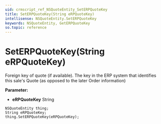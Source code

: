 ```yaml
---
uid: crmscript_ref_NSQuoteEntity_SetERPQuoteKey
title: SetERPQuoteKey(String eRPQuoteKey)
intellisense: NSQuoteEntity.SetERPQuoteKey
keywords: NSQuoteEntity, GetERPQuoteKey
so.topic: reference
---
```


# SetERPQuoteKey(String eRPQuoteKey)

Foreign key of quote (if available). The key in the ERP system that identifies this sale's Quote (as opposed to the later Order information)

**Parameter:** 
* **eRPQuoteKey** String

```crmscript
NSQuoteEntity thing;
String eRPQuoteKey;
thing.SetERPQuoteKey(eRPQuoteKey);
```

